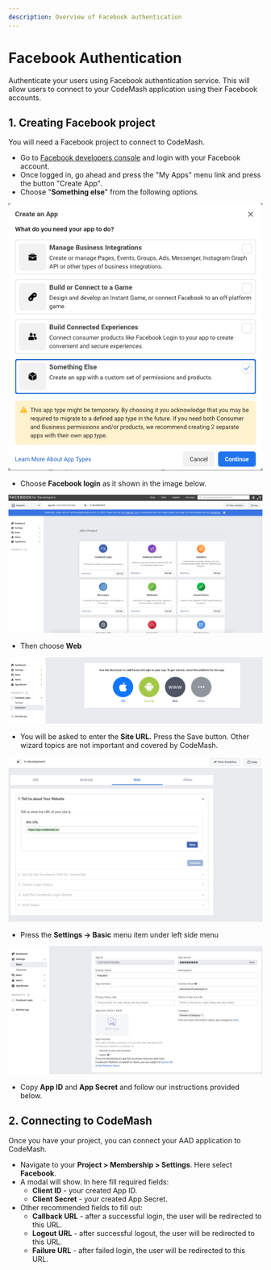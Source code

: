 ```yaml
---
description: Overview of Facebook authentication
---
```


# Facebook Authentication

Authenticate your users using Facebook authentication service. This will allow users to connect to your CodeMash application using their Facebook accounts.

## 1. Creating Facebook project

You will need a Facebook project to connect to CodeMash.

* Go to [Facebook developers console](https://developers.facebook.com/) and login with your Facebook account.
* Once logged in, go ahead and press the "My Apps" menu link and press the button "Create App".
* Choose "**Something else**" from the following options.

![](../../../.gitbook/assets/screenshot-2020-10-22-at-13.01.05.png)

* Choose **Facebook login** as it shown in the image below.

![](../../../.gitbook/assets/screenshot-2020-10-22-at-13.02.04.png)

* Then choose **Web** 

![](../../../.gitbook/assets/screenshot-2020-10-22-at-13.02.30.png)

* You will be asked to enter the **Site URL.** Press the Save button. Other wizard topics are not important and covered by CodeMash.  

![](../../../.gitbook/assets/screenshot-2020-10-22-at-13.17.27.png)

* Press the **Settings -&gt; Basic** menu item under left side menu

![](../../../.gitbook/assets/screenshot-2020-10-22-at-13.19.31.png)

* Copy **App ID** and **App Secret** and follow our instructions provided below. 

## 2. Connecting to CodeMash <a id="2-connecting-to-codemash"></a>

Once you have your project, you can connect your AAD application to CodeMash.

* Navigate to your **Project &gt; Membership &gt; Settings**. Here select **Facebook**.
* A modal will show. In here fill required fields:
  * **Client ID** - your created App ID.
  * **Client Secret** - your created App Secret.
* Other recommended fields to fill out:
  * **Callback URL** - after a successful login, the user will be redirected to this URL.
  * **Logout URL** - after successful logout, the user will be redirected to this URL.
  * **Failure URL** - after failed login, the user will be redirected to this URL.

##  <a id="3-google-api-access"></a>

